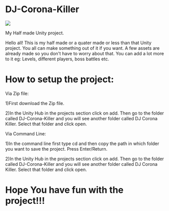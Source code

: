 # DJ-Corona-Killer
![](DJ-img)




My Half made Unity project.

Hello all!
This is my half made or a quater made or less than that Unity project. You all can make something out of it if you want. A few assets are already made so you don't have to worry about that. You can add a lot more to it eg: Levels, different players, boss battles etc.

# How to setup the project:

Via Zip file: 

1)First download the Zip file.

2)In the Unity Hub in the projects section click on add. Then go to the folder called DJ-Corona-Killer and you will see another folder called DJ Corona Killer. Select that folder and click open.

Via Command Line:

1)In the command line  first type cd and then copy the path in which folder you want to save the project. Press Enter/Return.

2)In the Unity Hub in the projects section click on add. Then go to the folder called DJ-Corona-Killer and you will see another folder called DJ Corona Killer. Select that folder and click open.

# Hope You have fun with the project!!!
